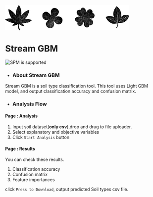 <img src="./img_sample/plants_icon.png" width="400px"><br>
# Stream GBM
![SPM is supported](https://img.shields.io/badge/last-update)

- ###  About Stream GBM
Stream GBM is a soil type classification tool. 
This tool uses Light GBM model, and output classification accuracy and confusion matrix.<br>

- ###  Analysis Flow<br>

#### Page : Analysis
1. Input soil dataset(__only csv__),drop and drug to file uploader.<br>
2. Select explanatory and objective variables<br>
3. Click `Start Analysis` button<br>

#### Page : Results
You can check these results.<br>

1. Classification accuracy<br>
2. Confusion matrix<br>
3. Feature importances<br>

click `Press to Download`, output predicted Soil types csv file.
